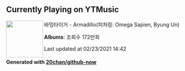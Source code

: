 ## Currently Playing on YTMusic

[<img align="left" width="100" src="https://i.ytimg.com/vi/ACCEDuwjVp8/sddefault.jpg?sqp=-oaymwEWCJADEOEBIAQqCghqEJQEGHgg6AJIWg&rs">](https://music.youtube.com/watch?v=ACCEDuwjVp8)

바밍타이거 - Armadillo(피처링: Omega Sapien, Byung Un)

**Albums**: 조회수 172만회

Last updated at 02/23/2021 14:42

#### Generated with [20chan/github-now](https://github.com/20chan/github-now)


<!--
**20chan/20chan** is a ✨ _special_ ✨ repository because its `README.md` (this file) appears on your GitHub profile.

Here are some ideas to get you started:

- 🔭 I’m currently working on ...
- 🌱 I’m currently learning ...
- 👯 I’m looking to collaborate on ...
- 🤔 I’m looking for help with ...
- 💬 Ask me about ...
- 📫 How to reach me: ...
- 😄 Pronouns: ...
- ⚡ Fun fact: ...
-->
